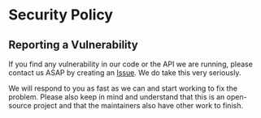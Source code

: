 # Security Policy

## Reporting a Vulnerability

If you find any vulnerability in our code or the API we are running, please
contact us ASAP by creating an
[Issue](https://github.com/nandlabs/orcaloop-sdk/issues/new/choose). We do take
this very seriously.

We will respond to you as fast as we can and start working to fix the problem.
Please also keep in mind and understand that this is an open-source project and
that the maintainers also have other work to finish.
